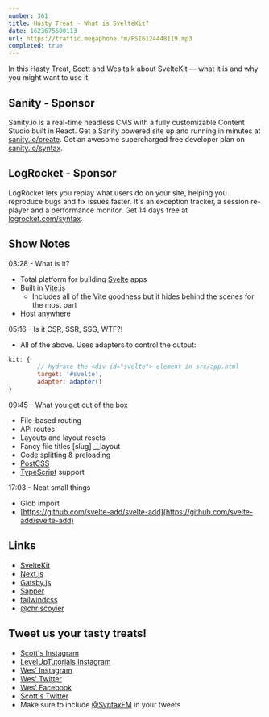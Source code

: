 ```yaml
---
number: 361
title: Hasty Treat - What is SvelteKit?
date: 1623675600113
url: https://traffic.megaphone.fm/FSI6124448119.mp3
completed: true
---
```


In this Hasty Treat, Scott and Wes talk about SvelteKit — what it is and why you might want to use it.

## Sanity - Sponsor
Sanity.io is a real-time headless CMS with a fully customizable Content Studio built in React. Get a Sanity powered site up and running in minutes at [sanity.io/create](https://www.sanity.io/create). Get an awesome supercharged free developer plan on [sanity.io/syntax](https://www.sanity.io/syntax).

## LogRocket - Sponsor
LogRocket lets you replay what users do on your site, helping you reproduce bugs and fix issues faster. It's an exception tracker, a session re-player and a performance monitor. Get 14 days free at [logrocket.com/syntax](https://logrocket.com/syntax).

## Show Notes
03:28 - What is it?
* Total platform for building [Svelte](https://svelte.dev/) apps
* Built in [Vite.js](https://vitejs.dev/)
	* Includes all of the Vite goodness but it hides behind the scenes for the most part
* Host anywhere

05:16 - Is it CSR, SSR, SSG, WTF?!
* All of the above. Uses adapters to control the output:
```jsx
kit: {
		// hydrate the <div id="svelte"> element in src/app.html
		target: '#svelte',
		adapter: adapter()
}
```

09:45 - What you get out of the box
* File-based routing
* API routes
* Layouts and layout resets
* Fancy file titles [slug] __layout
* Code splitting & preloading
* [PostCSS](https://postcss.org/)
* [TypeScript](https://www.typescriptlang.org/) support

17:03 - Neat small things
* Glob import
* [https://github.com/svelte-add/svelte-add](https://github.com/svelte-add/svelte-add)

## Links
* [SvelteKit](https://kit.svelte.dev/)
* [Next.js](https://nextjs.org/)
* [Gatsby.js](https://www.gatsbyjs.com/)
* [Sapper](https://sapper.svelte.dev/)
* [tailwindcss](https://tailwindcss.com/)
* [@chriscoyier](https://twitter.com/chriscoyier)

## Tweet us your tasty treats!
* [Scott's Instagram](https://www.instagram.com/stolinski/)
* [LevelUpTutorials Instagram](https://www.instagram.com/LevelUpTutorials/)
* [Wes' Instagram](https://www.instagram.com/wesbos/)
* [Wes' Twitter](https://twitter.com/wesbos)
* [Wes' Facebook](https://www.facebook.com/wesbos.developer)
* [Scott's Twitter](https://twitter.com/stolinski)
* Make sure to include [@SyntaxFM](https://twitter.com/SyntaxFM) in your tweets